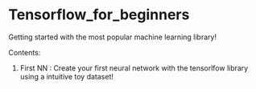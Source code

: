 # Tensorflow_for_beginners
Getting started with the most popular machine learning library!

Contents:

1. First NN : Create your first neural network with the tensorlfow library using a intuitive toy dataset!

